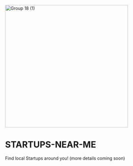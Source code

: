 <img width="400" alt="Group 18 (1)" src="https://user-images.githubusercontent.com/84219262/208283727-4f299f23-eb47-41fc-9406-5de876ab28a3.png">

# STARTUPS-NEAR-ME
Find local Startups around you! (more details coming soon)

